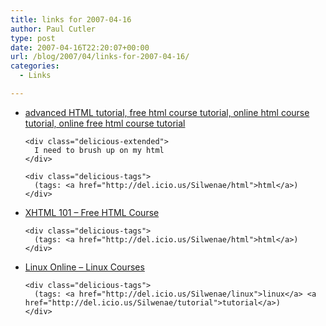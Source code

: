 ```yaml
---
title: links for 2007-04-16
author: Paul Cutler
type: post
date: 2007-04-16T22:20:07+00:00
url: /blog/2007/04/links-for-2007-04-16/
categories:
  - Links

---
```

<ul class="delicious">
  <li>
    <div class="delicious-link">
      <a href="http://www.webdevelopersnotes.com/tutorials/adhtml/index.php3">advanced HTML tutorial, free html course tutorial, online html course tutorial, online free html course tutorial</a>
    </div>
    
    <div class="delicious-extended">
      I need to brush up on my html
    </div>
    
    <div class="delicious-tags">
      (tags: <a href="http://del.icio.us/Silwenae/html">html</a>)
    </div>
  </li>
  
  <li>
    <div class="delicious-link">
      <a href="http://webdesign.about.com/c/ec/9.htm">XHTML 101 &#8211; Free HTML Course</a>
    </div>
    
    <div class="delicious-tags">
      (tags: <a href="http://del.icio.us/Silwenae/html">html</a>)
    </div>
  </li>
  
  <li>
    <div class="delicious-link">
      <a href="http://www.linux.org/lessons/">Linux Online &#8211; Linux Courses</a>
    </div>
    
    <div class="delicious-tags">
      (tags: <a href="http://del.icio.us/Silwenae/linux">linux</a> <a href="http://del.icio.us/Silwenae/tutorial">tutorial</a>)
    </div>
  </li>
</ul>